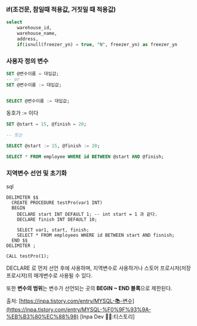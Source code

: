 
### if(조건문, 참일때 적용값, 거짓일 때 적용값)

```sql
select 
	warehouse_id, 
	warehouse_name, 
	address, 
	if(isnull(freezer_yn) = true, "N", freezer_yn) as freezer_yn
```


### 사용자 정의 변수

```sql
SET @변수이름 = 대입값; 
-- or 
SET @변수이름 := 대입값;


SELECT @변수이름 := 대입값;
```

동호가 := 이다

```sql
SET @start = 15, @finish = 20;

-- 또는

SELECT @start := 15, @finish := 20;

SELECT * FROM employee WHERE id BETWEEN @start AND @finish;
```


### **지역변수 선언 및 초기화**

sql

```
DELIMITER $$
  CREATE PROCEDURE testPro(var1 INT)
  BEGIN
    DECLARE start INT DEFAULT 1; -- int start = 1 과 같다.
    DECLARE finish INT DEFAULT 10;

    SELECT var1, start, finish;
    SELECT * FROM employees WHERE id BETWEEN start AND fisnish;
  END $$
DELIMITER ;

CALL testPro(1);
```

DECLARE 로 먼저 선언 후에 사용하며, 지역변수로 사용하거나 스토어 프로시저(저장 프로시저)의 매개변수로 사용될 수 있다.

또한 **변수의 범위**는 변수가 선언되는 곳의 **BEGIN ~ END 블록**으로 제한된다.

출처: [https://inpa.tistory.com/entry/MYSQL-📚-변수](https://inpa.tistory.com/entry/MYSQL-%F0%9F%93%9A-%EB%B3%80%EC%88%98) [Inpa Dev 👨‍💻:티스토리]